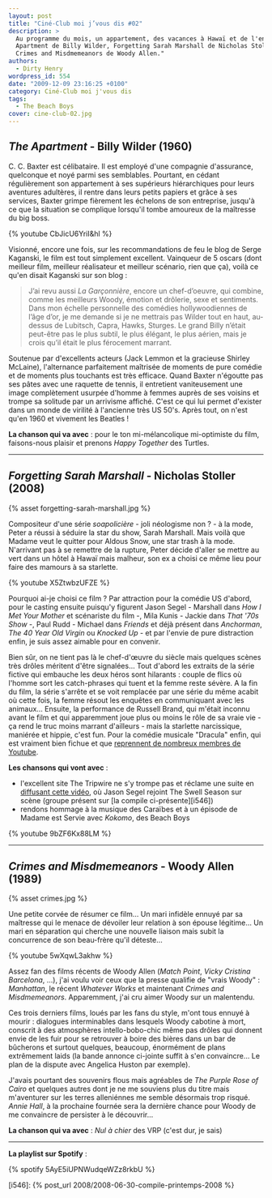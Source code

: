 ```yaml
---
layout: post
title: "Ciné-Club moi j’vous dis #02"
description: >
  Au programme du mois, un appartement, des vacances à Hawaï et de l'ennui : The
  Apartment de Billy Wilder, Forgetting Sarah Marshall de Nicholas Stoller et
  Crimes and Misdmemeanors de Woody Allen."
authors:
  - Dirty Henry
wordpress_id: 554
date: "2009-12-09 23:16:25 +0100"
category: Ciné-Club moi j'vous dis
tags:
  - The Beach Boys
cover: cine-club-02.jpg
---
```


## _The Apartment_ - Billy Wilder (1960)

C. C. Baxter est célibataire. Il est employé d'une compagnie d'assurance,
quelconque et noyé parmi ses semblables. Pourtant, en cédant régulièrement son
appartement à ses supérieurs hiérarchiques pour leurs aventures adultères, il
rentre dans leurs petits papiers et grâce à ses services, Baxter grimpe
fièrement les échelons de son entreprise, jusqu'à ce que la situation se
complique lorsqu'il tombe amoureux de la maîtresse du big boss.

{% youtube CbJicU6YriI&hl %}

Visionné, encore une fois, sur les recommandations de feu le blog de Serge
Kaganski, le film est tout simplement excellent. Vainqueur de 5 oscars (dont
meilleur film, meilleur réalisateur et meilleur scénario, rien que ça), voilà ce
qu'en disait Kaganski sur son blog :

> J’ai revu aussi _La Garçonnière_, encore un chef-d’oeuvre, qui combine, comme
> les meilleurs Woody, émotion et drôlerie, sexe et sentiments. Dans mon échelle
> personnelle des comédies hollywoodiennes de l’âge d’or, je me demande si je ne
> mettrais pas Wilder tout en haut, au-dessus de Lubitsch, Capra, Hawks,
> Sturges. Le grand Billy n’était peut-être pas le plus subtil, le plus élégant,
> le plus aérien, mais je crois qu’il était le plus férocement marrant.

Soutenue par d'excellents acteurs (Jack Lemmon et la gracieuse Shirley McLaine),
l'alternance parfaitement maîtrisée de moments de pure comédie et de moments
plus touchants est très efficace. Quand Baxter n'égoutte pas ses pâtes avec une
raquette de tennis, il entretient vaniteusement une image complètement usurpée
d'homme à femmes auprès de ses voisins et trompe sa solitude par un arrivisme
affiché. C'est ce qui lui permet d'exister dans un monde de virilité à
l'ancienne très US 50's. Après tout, on n'est qu'en 1960 et vivement les
Beatles !

**La chanson qui va avec** : pour le ton mi-mélancolique mi-optimiste du film,
faisons-nous plaisir et prenons _Happy Together_ des Turtles.

---

## _Forgetting Sarah Marshall_ - Nicholas Stoller (2008)

{% asset forgetting-sarah-marshall.jpg %}

Compositeur d'une série _soapolicière_ - joli néologisme non ? - à la mode,
Peter a réussi à séduire la star du show, Sarah Marshall. Mais voilà que Madame
veut le quitter pour Aldous Snow, une star trash à la mode. N'arrivant pas à se
remettre de la rupture, Peter décide d'aller se mettre au vert dans un hôtel à
Hawaï mais malheur, son ex a choisi ce même lieu pour faire des mamours à sa
starlette.

{% youtube X5ZtwbzUFZE %}

Pourquoi ai-je choisi ce film ? Par attraction pour la comédie US d'abord, pour
le casting ensuite puisqu'y figurent Jason Segel - Marshall dans _How I Met Your
Mother_ et scénariste du film -, Mila Kunis - Jackie dans _That '70s Show_ -,
Paul Rudd - Michael dans _Friends_ et déjà présent dans _Anchorman_, _The 40
Year Old Virgin_ ou _Knocked Up_ - et par l'envie de pure distraction enfin, je
suis assez aimable pour en convenir.

Bien sûr, on ne tient pas là le chef-d'œuvre du siècle mais quelques scènes très
drôles méritent d'être signalées… Tout d'abord les extraits de la série fictive
qui embauche les deux héros sont hilarants : couple de flics où l'homme sort les
catch-phrases qui tuent et la femme reste sévère. A la fin du film, la série
s'arrête et se voit remplacée par une série du même acabit où cette fois, la
femme résout les enquêtes en communiquant avec les animaux… Ensuite, la
performance de Russell Brand, qui m'était inconnu avant le film et qui
apparemment joue plus ou moins le rôle de sa vraie vie - ça rend le truc moins
marrant d'ailleurs - mais la starlette narcissique, maniérée et hippie, c'est
fun. Pour la comédie musicale "Dracula" enfin, qui est vraiment bien fichue et
que [reprennent de nombreux membres de Youtube][1].

**Les chansons qui vont avec** :

- l'excellent site The Tripwire ne s'y trompe pas et réclame une suite en
  [diffusant cette vidéo][2], où Jason Segel rejoint The Swell Season sur scène
  (groupe présent sur [la compile ci-présente][i546])
- rendons hommage à la musique des Caraïbes et à un épisode de Madame est Servie
  avec _Kokomo_, des Beach Boys

{% youtube 9bZF6Kx88LM %}

---

## _Crimes and Misdmemeanors_ - Woody Allen (1989)

{% asset crimes.jpg %}

Une petite corvée de résumer ce film… Un mari infidèle ennuyé par sa maîtresse
qui le menace de dévoiler leur relation à son épouse légitime… Un mari en
séparation qui cherche une nouvelle liaison mais subit la concurrence de son
beau-frère qu'il déteste…

{% youtube 5wXqwL3akhw %}

Assez fan des films récents de Woody Allen (_Match Point_, _Vicky Cristina
Barcelona_, …), j'ai voulu voir ceux que la presse qualifie de "vrais Woody" :
_Manhattan_, le récent _Whatever Works_ et maintenant _Crimes and
Misdmemeanors_. Apparemment, j'ai cru aimer Woody sur un malentendu.

Ces trois derniers films, loués par les fans du style, m'ont tous ennuyé à
mourir : dialogues interminables dans lesquels Woody cabotine à mort, conscrit à
des atmosphères intello-bobo-chic même pas drôles qui donnent envie de les fuir
pour se retrouver à boire des bières dans un bar de bûcherons et surtout
quelques, beaucoup, énormément de plans extrêmement laids (la bande annonce
ci-jointe suffit à s'en convaincre… Le plan de la dispute avec Angelica Huston
par exemple).

J'avais pourtant des souvenirs flous mais agréables de _The Purple Rose of
Cairo_ et quelques autres dont je ne me souviens plus du titre mais m'aventurer
sur les terres alleniénnes me semble désormais trop risqué. _Annie Hall_, à la
prochaine fournée sera la dernière chance pour Woody de me convaincre de
persister à le découvrir…

**La chanson qui va avec** : _Nul à chier_ des VRP (c'est dur, je sais)

---

**La playlist sur Spotify** :

{% spotify 5AyE5iUPNWudqeWZz8rkbU %}

[1]:
  https://www.youtube.com/results?search_query=forgetting+sarah+marshall+dracula&search_type=&aq=f
[2]: https://youtu.be/qGH8G9STtG0

[i546]: {% post_url 2008/2008-06-30-compile-printemps-2008 %}
